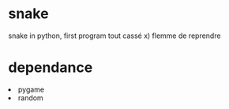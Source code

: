 # snake
snake in python, first program
tout cassé x) flemme de reprendre

# dependance
<li>pygame
<li>random
